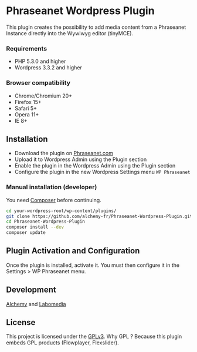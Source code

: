 # Phraseanet Wordpress Plugin

This plugin creates the possibility to add media content from a Phraseanet Instance directly into the Wywiwyg editor (tinyMCE).

### Requirements
* PHP 5.3.0 and higher
* Wordpress 3.3.2 and higher

### Browser compatibility
* Chrome/Chromium 20+
* Firefox 15+
* Safari 5+
* Opera 11+
* IE 8+

## Installation

 - Download the plugin on [Phraseanet.com](https://www.phraseanet.com/download/)
 - Upload it to Wordpress Admin using the Plugin section
 - Enable the plugin in the Wordpress Admin using the Plugin section
 - Configure the plugin in the new Wordpress Settings menu `WP Phraseanet`

### Manual installation (developer)

You need [Composer](http://getcomposer.org/) before continuing.

```bash
cd your-wordpress-root/wp-content/plugins/
git clone https://github.com/alchemy-fr/Phraseanet-Wordpress-Plugin.git
cd Phraseanet-Wordpress-Plugin
composer install --dev
composer update
```
	
## Plugin Activation and Configuration
Once the plugin is installed, activate it. You must then configure it in the Settings > WP Phraseanet menu.

## Development
[Alchemy](http://www.alchemy.fr/) and [Labomedia](http://labomedia.org)

## License
This project is licensed under the [GPLv3](http://www.gnu.org/licenses/gpl-3.0.html).
Why GPL ? Because this plugin embeds GPL products (Flowplayer, Flexslider). 
